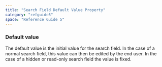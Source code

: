 ```yaml
---
title: "Search Field Default Value Property"
category: "refguide5"
space: "Reference Guide 5"
---
```

### Default value

The default value is the initial value for the search field. In the case of a normal search field, this value can then be edited by the end user. In the case of a hidden or read-only search field the value is fixed.